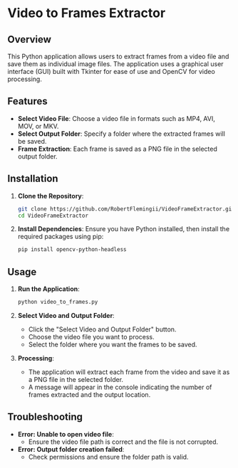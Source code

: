 # Video to Frames Extractor

## Overview

This Python application allows users to extract frames from a video file and save them as individual image files. The application uses a graphical user interface (GUI) built with Tkinter for ease of use and OpenCV for video processing.

## Features

- **Select Video File**: Choose a video file in formats such as MP4, AVI, MOV, or MKV.
- **Select Output Folder**: Specify a folder where the extracted frames will be saved.
- **Frame Extraction**: Each frame is saved as a PNG file in the selected output folder.

## Installation

1. **Clone the Repository**:

   ```bash
   git clone https://github.com/RobertFlemingii/VideoFrameExtractor.git
   cd VideoFrameExtractor
   ```

2. **Install Dependencies**:
   Ensure you have Python installed, then install the required packages using pip:
   ```bash
   pip install opencv-python-headless
   ```

## Usage

1. **Run the Application**:

   ```bash
   python video_to_frames.py
   ```

2. **Select Video and Output Folder**:

   - Click the "Select Video and Output Folder" button.
   - Choose the video file you want to process.
   - Select the folder where you want the frames to be saved.

3. **Processing**:
   - The application will extract each frame from the video and save it as a PNG file in the selected folder.
   - A message will appear in the console indicating the number of frames extracted and the output location.

## Troubleshooting

- **Error: Unable to open video file**:
  - Ensure the video file path is correct and the file is not corrupted.
- **Error: Output folder creation failed**:
  - Check permissions and ensure the folder path is valid.

